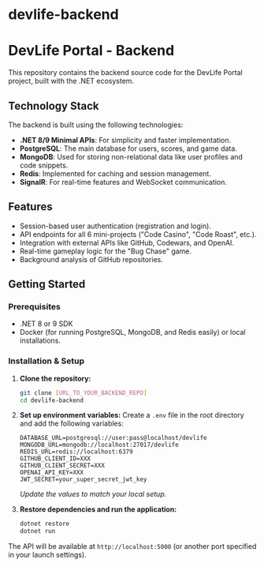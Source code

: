 # devlife-backend
# DevLife Portal - Backend

This repository contains the backend source code for the DevLife Portal project, built with the .NET ecosystem.

## Technology Stack
The backend is built using the following technologies:
* **.NET 8/9 Minimal APIs**: For simplicity and faster implementation.
* **PostgreSQL**: The main database for users, scores, and game data.
* **MongoDB**: Used for storing non-relational data like user profiles and code snippets.
* **Redis**: Implemented for caching and session management.
* **SignalR**: For real-time features and WebSocket communication.

## Features
* Session-based user authentication (registration and login).
* API endpoints for all 6 mini-projects ("Code Casino", "Code Roast", etc.).
* Integration with external APIs like GitHub, Codewars, and OpenAI.
* Real-time gameplay logic for the "Bug Chase" game.
* Background analysis of GitHub repositories.

## Getting Started

### Prerequisites
* .NET 8 or 9 SDK
* Docker (for running PostgreSQL, MongoDB, and Redis easily) or local installations.

### Installation & Setup

1.  **Clone the repository:**
    ```sh
    git clone [URL_TO_YOUR_BACKEND_REPO]
    cd devlife-backend
    ```

2.  **Set up environment variables:**
    Create a `.env` file in the root directory and add the following variables:
    ```dotenv
    DATABASE_URL=postgresql://user:pass@localhost/devlife
    MONGODB_URL=mongodb://localhost:27017/devlife
    REDIS_URL=redis://localhost:6379
    GITHUB_CLIENT_ID=XXX
    GITHUB_CLIENT_SECRET=XXX
    OPENAI_API_KEY=XXX
    JWT_SECRET=your_super_secret_jwt_key
    ```
    *Update the values to match your local setup.*

3.  **Restore dependencies and run the application:**
    ```sh
    dotnet restore
    dotnet run
    ```

The API will be available at `http://localhost:5000` (or another port specified in your launch settings).
